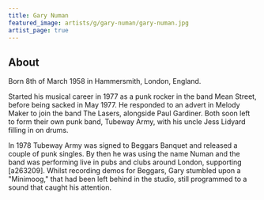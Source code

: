 ```yaml
---
title: Gary Numan
featured_image: artists/g/gary-numan/gary-numan.jpg
artist_page: true
---
```

## About

Born 8th of March 1958 in Hammersmith, London, England.

Started his musical career in 1977 as a punk rocker in the band Mean Street, before being sacked in May 1977. He responded to an advert in Melody Maker to join the band The Lasers, alongside Paul Gardiner. Both soon left to form their own punk band, Tubeway Army, with his uncle Jess Lidyard filling in on drums. 

In 1978 Tubeway Army was signed to Beggars Banquet and released a couple of punk singles. By then he was using the name Numan and the band was performing live in pubs and clubs around London, supporting [a263209]. Whilst recording demos for Beggars, Gary stumbled upon a "Minimoog," that had been left behind in the studio, still programmed to a sound that caught his attention.

